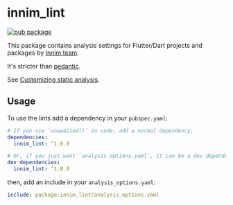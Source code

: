 # innim_lint

[![pub package](https://img.shields.io/pub/v/innim_lint)](https://pub.dartlang.org/packages/innim_lint)

This package contains analysis settings for Flutter/Dart projects and packages by [Innim team](https://github.com/innim/).

It's stricter than [pedantic](https://pub.dev/packages/pedantic).

See [Customizing static analysis](https://dart.dev/guides/language/analysis-options#enabling-linter-rules).

## Usage

To use the lints add a dependency in your `pubspec.yaml`:

```yaml
# If you use `unawaited()` in code, add a normal dependency.
dependencies:
  innim_lint: ^1.0.0

# Or, if you just want `analysis_options.yaml`, it can be a dev dependency.
dev_dependencies:
  innim_lint: ^1.0.0
```

then, add an include in your `analysis_options.yaml`:

```yaml
include: package:innim_lint/analysis_options.yaml
```